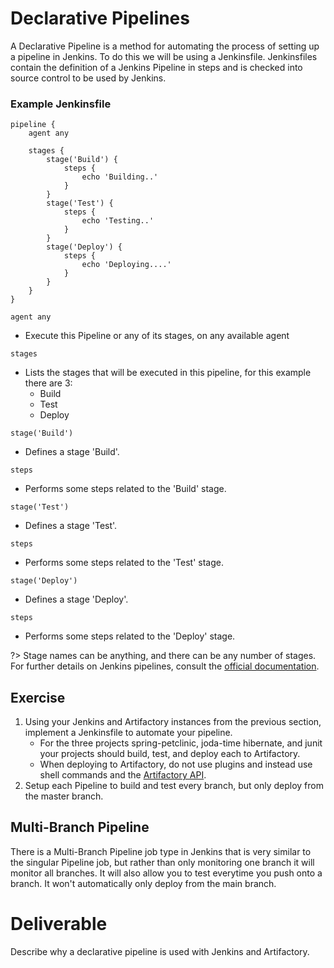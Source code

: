 # Declarative Pipelines

A Declarative Pipeline is a method for automating the process of setting up a pipeline in Jenkins. To do this we will be using a Jenkinsfile. Jenkinsfiles contain the definition of a Jenkins Pipeline in steps and is checked into source control to be used by Jenkins.

### Example Jenkinsfile
```
pipeline {
    agent any

    stages {
        stage('Build') {
            steps {
                echo 'Building..'
            }
        }
        stage('Test') {
            steps {
                echo 'Testing..'
            }
        }
        stage('Deploy') {
            steps {
                echo 'Deploying....'
            }
        }
    }
}
```

``` agent any ```
- Execute this Pipeline or any of its stages, on any available agent

``` stages ```
- Lists the stages that will be executed in this pipeline, for this example there are 3:
	- Build
	- Test
	- Deploy

``` stage('Build') ```
- Defines a stage 'Build'.

``` steps ```
- Performs some steps related to the 'Build' stage.

``` stage('Test') ```
- Defines a stage 'Test'.

``` steps ```
- Performs some steps related to the 'Test' stage.

``` stage('Deploy') ```
- Defines a stage 'Deploy'.

``` steps ```
- Performs some steps related to the 'Deploy' stage.

?> Stage names can be anything, and there can be any number of stages. For further details on Jenkins pipelines, consult the [official documentation](https://jenkins.io/doc/book/pipeline/).

## Exercise

1. Using your Jenkins and Artifactory instances from the previous section, implement a Jenkinsfile to automate your pipeline. 
    - For the three projects spring-petclinic, joda-time hibernate, and junit your projects should build, test, and deploy each to Artifactory.
    - When deploying to Artifactory, do not use plugins and instead use shell commands and the [Artifactory API](https://www.jfrog.com/confluence/display/JFROG/Artifactory+REST+API).
2. Setup each Pipeline to build and test every branch, but only deploy from the master branch. 

## Multi-Branch Pipeline
There is a Multi-Branch Pipeline job type in Jenkins that is very similar to the singular Pipeline job, but rather than only monitoring one branch it will monitor all branches. It will also allow you to test everytime you push onto a branch. It won't automatically only deploy from the main branch.



# Deliverable

Describe why a declarative pipeline is used with Jenkins and Artifactory.
